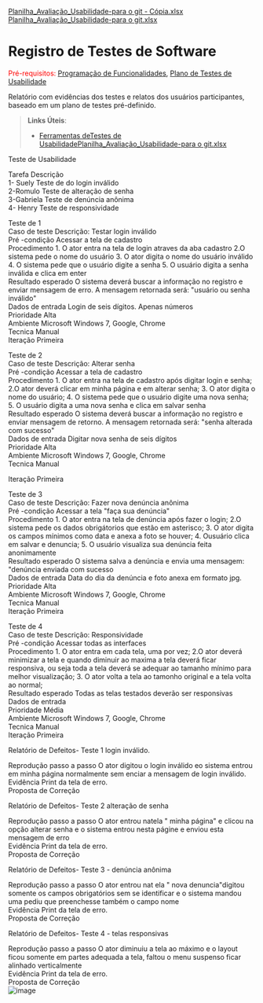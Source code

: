 [Planilha_Avaliação_Usabilidade-para o git - Cópia.xlsx](https://github.com/ICEI-PUC-Minas-PMV-SI/pmv-si-2021-1-e1-proj-web-t3-denuncias-ambientais-e-urbanas/files/6780497/Planilha_Avaliacao_Usabilidade-para.o.git.-.Copia.xlsx)
[Planilha_Avaliação_Usabilidade-para o git.xlsx](https://github.com/ICEI-PUC-Minas-PMV-SI/pmv-si-2021-1-e1-proj-web-t3-denuncias-ambientais-e-urbanas/files/6766995/Planilha_Avaliacao_Usabilidade-para.o.git.xlsx)
# Registro de Testes de Software

<span style="color:red">Pré-requisitos: <a href="7-Programação de Funcionalidades.md"> Programação de Funcionalidades</a></span>, <a href="10-Plano de Testes de Usabilidade.md"> Plano de Testes de Usabilidade</a>

Relatório com evidências dos testes e relatos dos usuários participantes, baseado em um plano de testes pré-definido.

> **Links Úteis**:
> - [Ferramentas deTestes de Usabilidade](https://www.usability.gov/how-to-and-tools/resources/templates.html)[Planilha_Avaliação_Usabilidade-para o git.xlsx](https://github.com/ICEI-PUC-Minas-PMV-SI/pmv-si-2021-1-e1-proj-web-t3-denuncias-ambientais-e-urbanas/files/6766926/Planilha_Avaliacao_Usabilidade-para.o.git.xlsx)

Teste de Usabilidade							
							
Tarefa	Descrição						
1- Suely	Teste de do login inválido						
2-Romulo	Teste de alteração de senha						
3-Gabriela	Teste de denúncia anônima						
4- Henry	Teste de responsividade						
							
							
Teste de 1							
Caso de teste	Descrição: Testar login inválido						
Pré -condição	Acessar a tela de cadastro						
Procedimento	1. O ator entra na tela de login atraves da aba cadastro                                                            2.O sistema pede o nome do usuário                                                                                              3. O ator digita o nome do usuário inválido                                                                                                   4. O sistema pede que o usuário digite a senha                                                                              5. O usuário digita a senha inválida e clica em enter                                                                                                                 						
Resultado esperado	O sistema deverá buscar a informação no registro e enviar mensagem de erro. A mensagem retornada será: "usuário ou senha inválido"						
Dados de entrada	Login de seis dígitos. Apenas números						
Prioridade	Alta						
Ambiente	Microsoft Windows 7, Google, Chrome						
Tecnica	Manual						
Iteração	Primeira						
							
							
Teste de 2							
Caso de teste	Descrição: Alterar senha						
Pré -condição	Acessar a tela de cadastro						
Procedimento	1. O ator entra na tela de cadastro após digitar login e senha;                                                         2.O ator deverá clicar em minha página e em alterar senha;                                                                                              3. O ator digita o nome do usuário;                                                                                                   4. O sistema pede que o usuário digite uma nova senha;                                                                     5. O usuário digita a uma nova senha e clica em salvar senha                                                                                                     						
Resultado esperado	O sistema deverá buscar a informação no registro e enviar mensagem de retorno. A mensagem retornada será: "senha alterada com sucesso"						
Dados de entrada	Digitar nova senha de seis dígitos						
Prioridade	Alta						
Ambiente	Microsoft Windows 7, Google, Chrome						
Tecnica	Manual						
							
Iteração	Primeira						
							
							
Teste de 3							
Caso de teste	Descrição: Fazer nova denúncia anônima						
Pré -condição	Acessar a tela "faça sua denúncia"						
Procedimento	1. O ator entra na tela de denúncia após fazer o login;                                                          2.O sistema pede os dados obrigátorios que estão em asterisco;                                                                                            3. O ator digita os campos mínimos como data e anexa a foto  se houver;                                                                                                                                                                                                                  4. Ousuário clica em salvar e denuncia;                                                                                           5. O usuário visualiza sua denúncia feita anonimamente						
Resultado esperado	O sistema salva a denúncia e envia uma mensagem: "denúncia enviada com sucesso      						
Dados de entrada	Data do dia da denúncia e foto anexa em formato jpg.						
Prioridade	Alta						
Ambiente	Microsoft Windows 7, Google, Chrome						
Tecnica	Manual						
Iteração	Primeira						
							
Teste de 4							
Caso de teste	Descrição: Responsividade						
Pré -condição	Acessar todas as interfaces						
Procedimento	1. O ator entra em cada tela, uma por vez;                                                                                   2.O ator deverá minimizar a tela e quando diminuir ao maxima a tela deverá ficar responsiva, ou seja toda a tela deverá se adequar ao tamanho mínimo para melhor visualização;                                                                                                                                                 3. O ator volta a tela ao tamonho original e a tela volta ao normal;                                                                                                   						
Resultado esperado	Todas as telas testados deverão ser responsivas						
Dados de entrada							
Prioridade	Média						
Ambiente	Microsoft Windows 7, Google, Chrome						
Tecnica	Manual						
Iteração	Primeira						
							
							
Relatório de Defeitos- Teste 1 login inválido.   							
							
							
Reprodução passo a passo	O ator digitou o login inválido eo sistema entrou em minha página normalmente sem enciar a mensagem de login inválido.						
Evidência	Print da tela de erro. 						
Proposta de Correção							
							
Relatório de Defeitos- Teste 2 alteração de senha							
							
							
Reprodução passo a passo	O ator entrou natela " minha página" e clicou na opção alterar senha e o sistema entrou nesta págine e enviou esta mensagem de erro						
Evidência	Print da tela de erro. 						
Proposta de Correção							
							
Relatório de Defeitos- Teste 3 - denúncia anônima							
							
							
Reprodução passo a passo	O ator entrou nat ela " nova denuncia"digitou somente os campos obrigatórios sem se identificar e o sistema mandou uma pediu que preenchesse também o campo nome						
Evidência	Print da tela de erro. 						
Proposta de Correção							
							
Relatório de Defeitos- Teste 4 - telas responsivas							
							
							
Reprodução passo a passo	O ator diminuiu a tela ao máximo e o layout ficou somente em partes adequada a tela, faltou o menu suspenso ficar alinhado verticalmente						
Evidência	Print da tela de erro. 						
Proposta de Correção							
![image](https://user-images.githubusercontent.com/81451748/124534978-bc3b7b80-ddeb-11eb-8f95-dcb54d4bf7b7.png)
